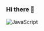 ### Hi there 👋
![JavaScript](https://img.shields.io/badge/javascript-%23323330.svg?style=for-the-badge&logo=javascript&logoColor=%23F7DF1E)
<!--
**JNSY/jnsy** is a ✨ _special_ ✨ repository because its `README.md` (this file) appears on your GitHub profile.

Here are some ideas to get you started:

- 🔭 I’m currently working on ...
- 🌱 I’m currently learning ...
- 👯 I’m looking to collaborate on ...
- 🤔 I’m looking for help with ...
- 💬 Ask me about ...
- 📫 How to reach me: ...
- 😄 Pronouns: ...
- ⚡ Fun fact: ...
-->

